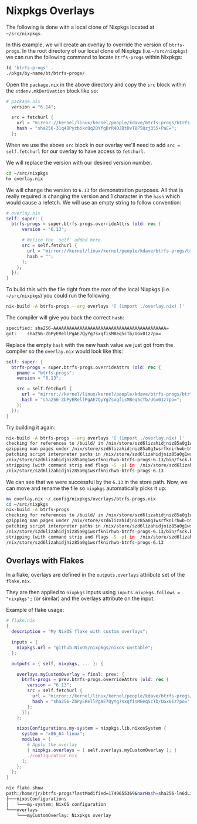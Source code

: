 # Nixpkgs Overlays

The following is done with a local clone of Nixpkgs located at `~/src/nixpkgs`.

In this example, we will create an overlay to override the version of
`btrfs-progs`. In the root directory of our local clone of Nixpkgs
(i.e.`~/src/nixpkgs`) we can run the following command to locate `btrfs-progs`
within Nixpkgs:

```bash
fd 'btrfs-progs' .
./pkgs/by-name/bt/btrfs-progs/
```

Open the `package.nix` in the above directory and copy the `src` block within
the `stdenv.mkDerivation` block like so:

```nix
# package.nix
  version = "6.14";

  src = fetchurl {
    url = "mirror://kernel/linux/kernel/people/kdave/btrfs-progs/btrfs-progs-v${version}.tar.xz";
    hash = "sha256-31q4BPyzbikcQq2DYfgBrR4QJBtDvTBP5Qzj355+PaE=";
  };
```

When we use the above `src` block in our overlay we'll need to add
`src = self.fetchurl` for our overlay to have access to `fetchurl`.

We will replace the version with our desired version number.

```bash
cd ~/src/nixpkgs
hx overlay.nix
```

We will change the version to `6.13` for demonstration purposes. All that is
really required is changing the version and 1 character in the `hash` which
would cause a refetch. We will use an empty string to follow convention:

```nix
# overlay.nix
self: super: {
  btrfs-progs = super.btrfs-progs.overrideAttrs (old: rec {
      version = "6.13";

      # Notice the `self` added here
      src = self.fetchurl {
        url = "mirror://kernel/linux/kernel/people/kdave/btrfs-progs/btrfs-progs-v${version}.tar.xz";
        hash = "";
      };
    };
  });
}
```

To build this with the file right from the root of the local Nixpkgs (i.e.
`~/src/nixpkgs`) you could run the following:

```bash
nix-build -A btrfs-progs --arg overlays '[ (import ./overlay.nix) ]'
```

The compiler will give you back the correct `hash`:

```bash
specified: sha256-AAAAAAAAAAAAAAAAAAAAAAAAAAAAAAAAAAAAAAAAAAA=
got:    sha256-ZbPyERellPgAE7QyYg7sxqfisMBeq5cTb/UGx01z7po=
```

Replace the empty `hash` with the new hash value we just got from the compiler
so the `overlay.nix` would look like this:

```nix
self: super: {
  btrfs-progs = super.btrfs-progs.overrideAttrs (old: rec {
    pname = "btrfs-progs";
    version = "6.13";

    src = self.fetchurl {
      url = "mirror://kernel/linux/kernel/people/kdave/btrfs-progs/btrfs-progs-v${version}.tar.xz";
      hash = "sha256-ZbPyERellPgAE7QyYg7sxqfisMBeq5cTb/UGx01z7po=";
    };
  });
}
```

Try building it again:

```bash
nix-build -A btrfs-progs --arg overlays '[ (import ./overlay.nix) ]'
checking for references to /build/ in /nix/store/szd6lizahidjniz85a0g1wsrfknirhwb-btrfs-progs-6.13...
gzipping man pages under /nix/store/szd6lizahidjniz85a0g1wsrfknirhwb-btrfs-progs-6.13/share/man/
patching script interpreter paths in /nix/store/szd6lizahidjniz85a0g1wsrfknirhwb-btrfs-progs-6.13
/nix/store/szd6lizahidjniz85a0g1wsrfknirhwb-btrfs-progs-6.13/bin/fsck.btrfs: interpreter directive changed from "#!/bin/sh -f" to "/nix/store/xy4jjgw87sbgwylm5kn047d9gkbhsr9x-bash-5.2p37/bin/sh -f"
stripping (with command strip and flags -S -p) in  /nix/store/szd6lizahidjniz85a0g1wsrfknirhwb-btrfs-progs-6.13/lib /nix/store/szd6lizahidjniz85a0g1wsrfknirhwb-btrfs-progs-6.13/bin
/nix/store/szd6lizahidjniz85a0g1wsrfknirhwb-btrfs-progs-6.13
```

We can see that we were successful by the `6.13` in the store path. Now, we can
move and rename the file so `nixpkgs` automatically picks it up:

```bash
mv overlay.nix ~/.config/nixpkgs/overlays/btrfs-progs.nix
cd ~/src/nixpkgs
nix-build -A btrfs-progs
checking for references to /build/ in /nix/store/szd6lizahidjniz85a0g1wsrfknirhwb-btrfs-progs-6.13...
gzipping man pages under /nix/store/szd6lizahidjniz85a0g1wsrfknirhwb-btrfs-progs-6.13/share/man/
patching script interpreter paths in /nix/store/szd6lizahidjniz85a0g1wsrfknirhwb-btrfs-progs-6.13
/nix/store/szd6lizahidjniz85a0g1wsrfknirhwb-btrfs-progs-6.13/bin/fsck.btrfs: interpreter directive changed from "#!/bin/sh -f" to "/nix/store/xy4jjgw87sbgwylm5kn047d9gkbhsr9x-bash-5.2p37/bin/sh -f"
stripping (with command strip and flags -S -p) in  /nix/store/szd6lizahidjniz85a0g1wsrfknirhwb-btrfs-progs-6.13/lib /nix/store/szd6lizahidjniz85a0g1wsrfknirhwb-btrfs-progs-6.13/bin
/nix/store/szd6lizahidjniz85a0g1wsrfknirhwb-btrfs-progs-6.13
```

## Overlays with Flakes

In a flake, overlays are defined in the `outputs.overlays` attribute set of the
`flake.nix`.

They are then applied to `nixpkgs` inputs using
`inputs.nixpkgs.follows = "nixpkgs";` (or similar) and the overlays attribute on
the input.

Example of flake usage:

```nix
# flake.nix
{
  description = "My NixOS flake with custom overlays";

  inputs = {
    nixpkgs.url = "github:NixOS/nixpkgs/nixos-unstable";
  };

  outputs = { self, nixpkgs, ... }: {

    overlays.myCustomOverlay = final: prev: {
      btrfs-progs = prev.btrfs-progs.overrideAttrs (old: rec {
        version = "6.13";
        src = self.fetchurl {
          url = "mirror://kernel/linux/kernel/people/kdave/btrfs-progs/btrfs-progs-v${version}.tar.xz";
          hash = "sha256-ZbPyERellPgAE7QyYg7sxqfisMBeq5cTb/UGx01z7po=";
        };
      });
    };

    nixosConfigurations.my-system = nixpkgs.lib.nixosSystem {
      system = "x86_64-linux";
      modules = [
        # Apply the overlay
        { nixpkgs.overlays = [ self.overlays.myCustomOverlay ]; }
        ./configuration.nix
      ];
    };
  };
}
```

```bash
nix flake show
path:/home/jr/btrfs-progs?lastModified=1749655369&narHash=sha256-ln6dLiqo7TxStQSXgcIwfbdt7STGw4ZHftZRfWpY/JQ%3D
├───nixosConfigurations
│   └───my-system: NixOS configuration
└───overlays
    └───myCustomOverlay: Nixpkgs overlay
```
